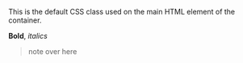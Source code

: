This is the default CSS class used on the main HTML element of the container. 

**Bold**, *italics* 

> note over here